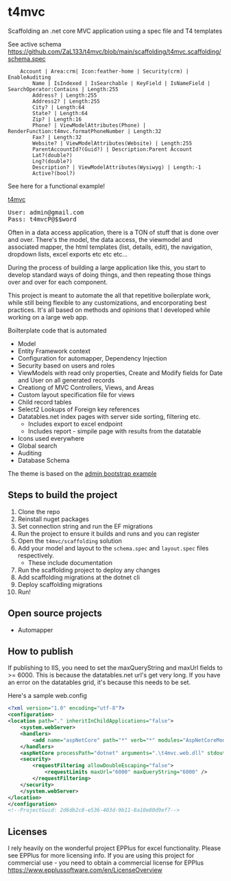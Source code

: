 # t4mvc
Scaffolding an .net core MVC application using a spec file and T4 templates

See active schema https://github.com/ZaL133/t4mvc/blob/main/scaffolding/t4mvc.scaffolding/schema.spec
```
	Account | Area:crm| Icon:feather-home | Security(crm) | EnableAuditing
		Name | IsIndexed | IsSearchable | KeyField | IsNameField | SearchOperator:Contains | Length:255
		Address? | Length:255
		Address2? | Length:255
		City? | Length:64
		State? | Length:64
		Zip? | Length:16
		Phone? | ViewModelAttributes(Phone) | RenderFunction:t4mvc.formatPhoneNumber | Length:32
		Fax? | Length:32
		Website? | ViewModelAttributes(Website) | Length:255
		ParentAccountId?(Guid?) | Description:Parent Account
		Lat?(double?)
		Lng?(double?)
		Description? | ViewModelAttributes(Wysiwyg) | Length:-1
		Active?(bool?)
```

See here for a functional example! 

<a href="https://t4mvc.azurewebsites.net/">t4mvc</a>
<pre>
User: admin@gmail.com
Pass: t4mvcP@$$word
</pre>

Often in a data access application, there is a TON of stuff that is done over and over. There's the model, the data access, the viewmodel and associated mapper, the html templates (list, details, edit), the navigation, dropdown lists, excel exports etc etc etc... 

During the process of building a large application like this, you start to develop standard ways of doing things, and then repeating those things over and over for each component. 

This project is meant to automate the all that repetitive boilerplate work, while still being flexible to any customizations, and encorporating best practices. It's all based on methods and opinions that I developed while working on a large web app. 

Boilterplate code that is automated

* Model
* Entity Framework context
* Configuration for automapper, Dependency Injection
* Security based on users and roles
* ViewModels with read only properties, Create and Modify fields for Date and User on all generated records
* Creationg of MVC Controllers, Views, and Areas
* Custom layout specification file for views
* Child record tables
* Select2 Lookups of Foreign key references
* Datatables.net index pages with server side sorting, filtering etc. 
	* Includes export to excel endpoint 
	* Includes report - simpile page with results from the datatable
* Icons used everywhere
* Global search
* Auditing
* Database Schema

The theme is based on the [admin bootstrap example](https://getbootstrap.com/docs/5.0/examples/dashboard/)

## Steps to build the project

1. Clone the repo
2. Reinstall nuget packages
3. Set connection string and run the EF migrations
4. Run the project to ensure it builds and runs and you can register
5. Open the `t4mvc/scaffolding` solution
6. Add your model and layout to the `schema.spec` and `layout.spec` files respectively. 
    * These include documentation
7. Run the scaffolding project to deploy any changes
8. Add scaffolding migrations at the dotnet cli
9. Deploy scaffolding migrations
10. Run! 

## Open source projects

* Automapper

## How to publish

If publishing to IIS, you need to set the maxQueryString and maxUrl fields to >= 6000. This is because the datatables.net url's get very long. If you have an error on the datatables grid, it's because this needs to be set. 

Here's a sample web.config 

```xml
<?xml version="1.0" encoding="utf-8"?>
<configuration>
<location path="." inheritInChildApplications="false">
	<system.webServer>
	<handlers>
		<add name="aspNetCore" path="*" verb="*" modules="AspNetCoreModuleV2" resourceType="Unspecified" />
	</handlers>
	<aspNetCore processPath="dotnet" arguments=".\t4mvc.web.dll" stdoutLogEnabled="false" stdoutLogFile="\\?\%home%\LogFiles\stdout" hostingModel="inprocess" />
	<security>
		<requestFiltering allowDoubleEscaping="false">
			<requestLimits maxUrl="6000" maxQueryString="6000" />
		</requestFiltering>
	</security>
	</system.webServer>
</location>
</configuration>
<!--ProjectGuid: 2d6db2c8-e536-403d-9b11-8a10e80d9ef7-->
```

## Licenses 

I rely heavily on the wonderful project EPPlus for excel functionality. 
Please see EPPlus for more licensing info. If you are using this project for commercial use - you need to obtain a commercial license for EPPlus
https://www.epplussoftware.com/en/LicenseOverview
